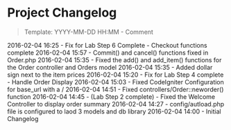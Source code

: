 # Project Changelog
>Template: YYYY-MM-DD HH:MM - Comment

2016-02-04 16:25 - Fix for Lab Step 6 Complete - Checkout functions complete
2016-02-04 15:57 - Commit() and cancel() functions fixed in Order.php
2016-02-04 15:35 - Fixed the add() and add_item() functions for the Order controller and Orders model
2016-02-04 15:35 - Added dollar sign next to the item prices
2016-02-04 15:20 - Fix for Lab Step 4 complete - Handle Order Display 
2016-02-04 15:03 - Fixed CodeIgniter Configuration for base_url with a /
2016-02-04 14:51 - Fixed controllers/Order::neworder() function
2016-02-04 14:45 - (Lab Step 2 complete) - Fixed the Welcome Controller to display order summary
2016-02-04 14:27 - config/autload.php file is configured to laod 3 models and db library
2016-02-04 14:00 - Initial Changelog

